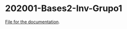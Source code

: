 # 202001-Bases2-Inv-Grupo1

[File for the documentation](https://tecnube1-my.sharepoint.com/:w:/g/personal/erick_hernandez_itcr_ac_cr/EQA-VSqurdNGiGO6zWdmtgIBexqkd-bYw3OlSfOLxvwudg?e=AUlWdi).

